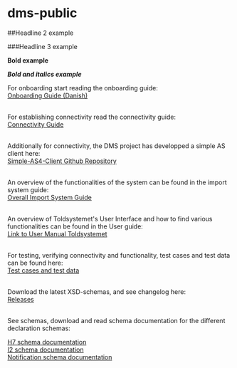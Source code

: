 # dms-public

##Headline 2 example

###Headline 3 example

**Bold example**

***Bold and italics example***

For onboarding start reading the onboarding guide: <br/>
[Onboarding Guide (Danish)](https://github.com/skat/dms-public/raw/master/Onboarding%20Documents/OnboardingGuideToldsystemet.docx) <br/><br/>

For establishing connectivity read the connectivity guide: <br/>
[Connectivity Guide](https://github.com/skat/dms-public/raw/master/Onboarding%20Documents/ConnectivityGuide.docx) <br/><br/>

Additionally for connectivity, the DMS project has developped a simple AS client here: <br/>
[Simple-AS4-Client Github Repository](https://github.com/skat/simple-as4-client) <br/><br/>

An overview of the functionalities of the system can be found in the import system guide: <br/>
[Overall Import System Guide](https://github.com/skat/dms-public/raw/master/Onboarding%20Documents/ImportSystemGuide.docx) <br/><br/>

An overview of Toldsystemet's User Interface and how to find various functionalities can be found in the User guide: <br/>
[Link to User Manual Toldsystemet](https://github.com/skat/dms-public/blob/master/Onboarding%20Documents/BrugerManual/BrugermanualToldsystemet.pdf) <br/><br/>

For testing, verifying connectivity and functionality, test cases and test data can be found here: <br/>
[Test cases and test data](https://skat.github.io/dms-public/test-data) <br/><br/>


Download the latest XSD-schemas, and see changelog here: <br/>
[Releases](https://github.com/skat/dms-public/releases/) <br/><br/>

See schemas, download and read schema documentation for the different declaration schemas: <br/>

[H7 schema documentation](https://github.com/skat/dms-public/tree/master/H7%20XSDs) <br/>
[I2 schema documentation](https://github.com/skat/dms-public/tree/master/I2%20XSDs) <br/>
[Notification schema documentation](https://github.com/skat/dms-public/tree/master/Notification%20XSDs) <br/>



